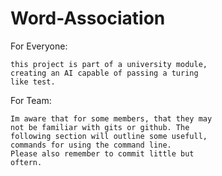 # Word-Association

For Everyone:
	
	this project is part of a university module,
	creating an AI capable of passing a turing 
	like test.

For Team:
	
	Im aware that for some members, that they may
	not be familiar with gits or github. The
	following section will outline some usefull,
	commands for using the command line.
	Please also remember to commit little but
	oftern.
